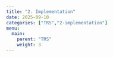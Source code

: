 ```yaml
---
title: "2. Implementation"
date: 2025-09-10
categories: ["TRS","2-implementation"]
menu:
  main:
    parent: "TRS"
    weight: 3
---
```

